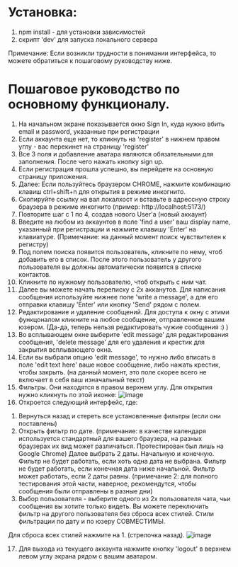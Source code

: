 # Установка:
1) npm install - для установки зависимостей
2) скрипт 'dev' для запуска локального сервера

Примечание: Если возникли трудности в понимании интерфейса, то можете обратиться к пошаговому руководству ниже.

# Пошаговое руководство по основному функционалу.
1) На начальном экране показывается окно Sign In, куда нужно вбить email и password, указанные при регистрации
2) Если аккаунта еще нет, то кликнуть на 'register' в нижнем правом углу - вас перекинет на страницу 'register'
3) Все 3 поля и добавление аватара являются обязательными для заполнения. После чего нажать кнопку sign up.
4) Если регистрация прошла успешно, вы перейдете на основную страницу приложения.
5) Далее: Если пользуйтесь браузером CHROME, нажмите комбинацию клавиш ctrl+shift+n для открытия в режиме инкогнито.
6) Скопируйте ссылку на вал локалхост и вставьте в адрессную строку браузера в режиме инкогнито (пример: http://localhost:5173/)
7) Повторите шаг с 1 по 4, создав нового User'a (новый аккаунт)
8) Введите на любом из аккаунтов в поле 'find a user' ваш display name, указанный при регистрации и нажмите клавишу 'Enter' на клавиатуре. (Примечание: на данный момент поиск чувствителен к регистру)
9) Под полем поиска появится пользователь, кликните по нему, чтоб добавить его в список. После этого пользователь у другого пользователя вы должны автоматически появится в списке контактов.
10) Кликните по нужному пользователю, чтоб открыть с ним чат.
11) Далее вы можете начать переписку с 2х акканутов. Для написания сообщения используйте нижнее поле 'write a message', а для его отправки клавишу 'Enter' или кнопку 'Send' рядом с полем.
12) Редактирование и удаление сообщений. Для доступа к окну с этими функцоналом кликните на любое сообщение, отправленное вашим юзером. (Да-да, теперь нельзя редактировать чужие сообщения :) )
13) Во всплывающем окне выберите 'edit message' для редактирования сообщения, 'delete message' для его удаления и крестик для закрытия всплывающего окна.
14) Если вы выбрали опцию 'edit message', то нужно либо вписать в поле 'edit text here' ваше новое сообщение, либо нажать крестик, чтобы закрыть. (на данный момент, это поле скорее всего не включает в себя ваш изначальный текст)
15) Фильтры. Они находятся в правом верхнем углу. Для открытия нужно кликнуть по этой иконке: ![image](https://github.com/DragonRomeo/messenger/assets/74453874/0c07d3dc-ac3d-4a55-922c-02f1fb564045)
16) Откроется следующий интерфейс, где:
1. Вернуться назад и стереть все установленные фильтры (если они поставлены)
2. Открыть фильтр по дате. (примечание: в качестве календаря используется стандартный для вашего браузера, на разных браузерах их вид может различаться. Протестирован был лишь на Google Chrome)
Далее выбрать 2 даты. Начальную и конечную. Фильтр не будет работать, если хоть одна дата не выбрана. Фильтр не будет работать, если конечная дата ниже начальной. Фильтр может работать, если 2 даты равны. 
(примечание 2: для полного тестирования этой части, наверное, рекомендутся, чтобы сообщения были отправлены в разные дни)
3. Выбор пользователя - выберите одного из 2х пользователя чата, чьи сообщения вы хотите только видеть. Вы можете переключить фильтр на другого пользователя без сброса всех стилей. 
Стили фильтрации по дату и по юзеру СОВМЕСТИМЫ. 

Для сброса всех стилей нажмите на 1. (стрелочка назад).
 ![image](https://github.com/DragonRomeo/messenger/assets/74453874/f0a12e82-dc65-44e8-9fea-84e0d6f0e75d)

17) Для выхода из текущего аккаунта нажмите кнопку 'logout' в верхнем левом углу экрана рядом с вашим аватаром.


